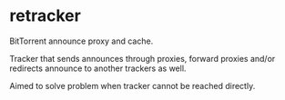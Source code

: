 # retracker

BitTorrent announce proxy and cache.

Tracker that sends announces through proxies, forward proxies and/or redirects announce to another trackers as well.

Aimed to solve problem when tracker cannot be reached directly.